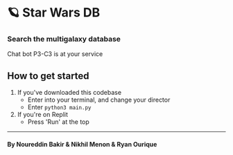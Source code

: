 # 🪐 Star Wars DB
### Search the multigalaxy database
Chat bot P3-C3 is at your service

## How to get started
1. If you've downloaded this codebase
    * Enter into your terminal, and change your director
    * Enter ` python3 main.py `
2. If you're on Replit
    * Press 'Run' at the top



---

#### By Noureddin Bakir & Nikhil Menon & Ryan Ourique
